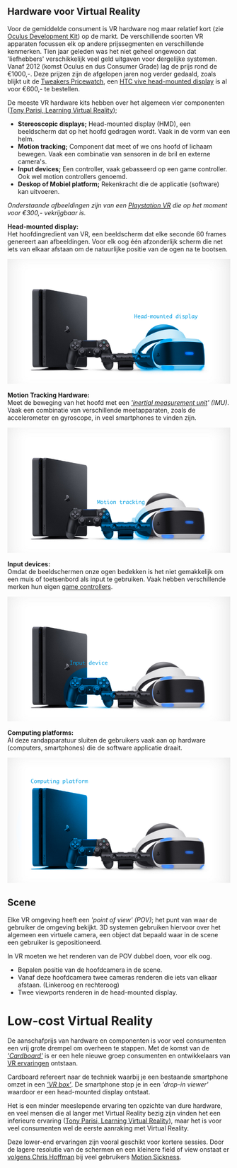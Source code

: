 ## Hardware voor Virtual Reality
Voor de gemiddelde consument is VR hardware nog maar relatief kort (zie [Oculus Development Kit](https://en.wikipedia.org/wiki/Oculus_Rift#Development_Kit_1)) op de markt. De verschillende soorten VR apparaten focussen elk op andere prijssegmenten en verschillende kenmerken. Tien jaar geleden was het niet geheel ongewoon dat 'liefhebbers' verschikkelijk veel geld uitgaven voor dergelijke systemen. Vanaf 2012 (komst Oculus en dus Consumer Grade) lag de prijs rond de €1000,-. Deze prijzen zijn de afgelopen jaren nog verder gedaald, zoals blijkt uit de [Tweakers Pricewatch](https://tweakers.net/pricewatch/480416/htc-vive.html), een [HTC vive head-mounted display](https://www.vive.com/eu/) is al voor €600,- te bestellen.

De meeste VR hardware kits hebben over het algemeen vier componenten ([Tony Parisi, Learning Virtual Reality](http://shop.oreilly.com/product/0636920038467.do));

* **Stereoscopic displays;** Head-mounted display (HMD), een beeldscherm dat op het hoofd gedragen wordt. Vaak in de vorm van een helm.
* **Motion tracking;** Component dat meet of we ons hoofd of lichaam bewegen. Vaak een combinatie van sensoren in de bril en externe camera's.
* **Input devices;** Een controller, vaak gebasseerd op een game controller. Ook wel motion controllers genoemd.
* **Deskop of Mobiel platform;** Rekenkracht die de applicatie (software) kan uitvoeren.

*Onderstaande afbeeldingen zijn van een [Playstation VR](https://www.playstation.com/en-ae/explore/playstation-vr/) die op het moment voor €300,- vekrijgbaar is.*

**Head-mounted display:**  
Het hoofdingredïent van VR, een beeldscherm dat elke seconde 60 frames genereert aan afbeeldingen. Voor elk oog één afzonderlijk scherm die net iets van elkaar afstaan om de natuurlijke positie van de ogen na te bootsen.

![hardware-1](/resources/hardware-1.jpg)

**Motion Tracking Hardware:**  
Meet de beweging van het hoofd met een *['inertial measurement unit](https://en.wikipedia.org/wiki/Inertial_measurement_unit)' (IMU)*. Vaak een combinatie van verschillende meetapparaten, zoals de accelerometer en gyroscope, in veel smartphones te vinden zijn. 

![hardware-2](/resources/hardware-2.jpg)

**Input devices:**  
Omdat de beeldschermen onze ogen bedekken is het niet gemakkelijk om een muis of toetsenbord als input te gebruiken. Vaak hebben verschillende merken hun eigen [game controllers](https://vrscout.com/news/state-of-input-vr-hands/).

![hardware-3](/resources/hardware-3.jpg)

**Computing platforms:**  
Al deze randapparatuur sluiten de gebruikers vaak aan op hardware (computers, smartphones) die de software applicatie draait.

![hardware-4](/resources/hardware-4.jpg)

## Scene
Elke VR omgeving heeft een *'point of view' (POV)*; het punt van waar de gebruiker de omgeving bekijkt. 3D systemen gebruiken hiervoor over het algemeen een virtuele camera, een object dat bepaald waar in de scene een gebruiker is gepositioneerd.

In VR moeten we het renderen van de POV dubbel doen, voor elk oog.
* Bepalen positie van de hoofdcamera in de scene.
* Vanaf deze hoofdcamera twee cameras renderen die iets van elkaar afstaan. (Linkeroog en rechteroog)
* Twee viewports renderen in de head-mounted display.

# Low-cost Virtual Reality

De aanschafprijs van hardware en componenten is voor veel consumenten een vrij grote drempel om overheen te stappen. Met de komst van de *['Cardboard'](https://vr.google.com/cardboard/)* is er een hele nieuwe groep consumenten en ontwikkelaars van [VR ervaringen](https://experiments.withgoogle.com/collection/webvr) ontstaan. 

Cardboard refereert naar de techniek waarbij je een bestaande smartphone omzet in een *['VR box'](https://www.quora.com/What-is-a-VR-box)*. De smartphone stop je in een *'drop-in viewer'* waardoor er een head-mounted display ontstaat.

Het is een minder meeslepende ervaring ten opzichte van dure hardware, en veel mensen die al langer met Virtual Reality bezig zijn vinden het een inferieure ervaring ([Tony Parisi, Learning Virtual Reality](http://shop.oreilly.com/product/0636920038467.do)), maar het is voor veel consumenten wel de eerste aanraking met Virtual Reality.

Deze lower-end ervaringen zijn vooral geschikt voor kortere sessies. Door de lagere resolutie van de schermen en een kleinere field of view onstaat er [volgens Chris Hoffman](https://www.howtogeek.com/232520/google-cardboard-lets-you-preview-virtual-reality-but-its-not-all-that-great/) bij veel gebruikers [Motion Sickness](https://designguidelines.withgoogle.com/cardboard/designing-for-google-cardboard/physiological-considerations.html#physiological-considerations-head-tracking).


